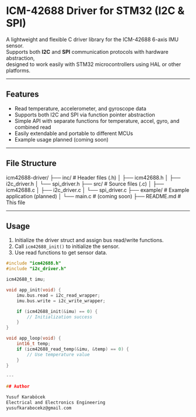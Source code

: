 # ICM-42688 Driver for STM32 (I2C & SPI)

A lightweight and flexible C driver library for the ICM-42688 6-axis IMU sensor.  
Supports both **I2C** and **SPI** communication protocols with hardware abstraction,  
designed to work easily with STM32 microcontrollers using HAL or other platforms.

---

## Features

- Read temperature, accelerometer, and gyroscope data  
- Supports both I2C and SPI via function pointer abstraction  
- Simple API with separate functions for temperature, accel, gyro, and combined read  
- Easily extendable and portable to different MCUs  
- Example usage planned (coming soon)

---

## File Structure

icm42688-driver/
├── inc/ # Header files (.h)
│ ├── icm42688.h
│ ├── i2c_driver.h
│ └── spi_driver.h
├── src/ # Source files (.c)
│ ├── icm42688.c
│ ├── i2c_driver.c
│ └── spi_driver.c
├── example/ # Example application (planned)
│ └── main.c # (coming soon)
├── README.md # This file


---

## Usage

1. Initialize the driver struct and assign bus read/write functions.  
2. Call `icm42688_init()` to initialize the sensor.  
3. Use read functions to get sensor data.

```c
#include "icm42688.h"
#include "i2c_driver.h"

icm42688_t imu;

void app_init(void) {
    imu.bus.read = i2c_read_wrapper;
    imu.bus.write = i2c_write_wrapper;

    if (icm42688_init(&imu) == 0) {
        // Initialization success
    }
}

void app_loop(void) {
    int16_t temp;
    if (icm42688_read_temp(&imu, &temp) == 0) {
        // Use temperature value
    }
}

---

## Author

Yusuf Karaböcek
Electrical and Electronics Engineering
yusufkarabocekz@gmail.com
